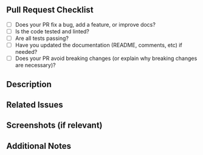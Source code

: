 ## Pull Request Checklist

- [ ] Does your PR fix a bug, add a feature, or improve docs?
- [ ] Is the code tested and linted?
- [ ] Are all tests passing?
- [ ] Have you updated the documentation (README, comments, etc) if needed?
- [ ] Does your PR avoid breaking changes (or explain why breaking changes are necessary)?

## Description

<!-- Please describe your changes and the motivation behind them. -->

## Related Issues

<!-- List any related issues, e.g. Fixes #123 -->

## Screenshots (if relevant)

<!-- Add screenshots or GIFs to help reviewers understand your changes. -->

## Additional Notes

<!-- Any other information reviewers should be aware of. -->
